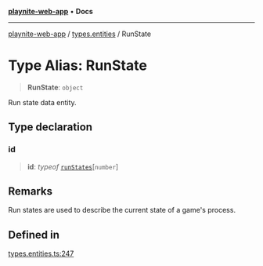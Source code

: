 [**playnite-web-app**](../../README.md) • **Docs**

***

[playnite-web-app](../../README.md) / [types.entities](../README.md) / RunState

# Type Alias: RunState

> **RunState**: `object`

Run state data entity.

## Type declaration

### id

> **id**: *typeof* [`runStates`](../variables/runStates.md)\[`number`\]

## Remarks

Run states are used to describe the current state of a game's process.

## Defined in

[types.entities.ts:247](https://github.com/andrew-codes/playnite-web/blob/main/apps/playnite-web/src/server/data/types.entities.ts#L247)

